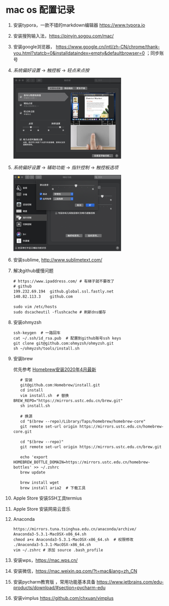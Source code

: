 # mac os 配置记录


1. 安装typora，一款不错的markdown编辑器 https://www.typora.io

2. 安装搜狗输入法，https://pinyin.sogou.com/mac/

3. 安装google浏览器， https://www.google.cn/intl/zh-CN/chrome/thank-you.html?statcb=0&installdataindex=empty&defaultbrowser=0 ；同步账号

4. *系统偏好设置* -> *触控板* -> *轻点来点按* 

   <img src="./1.png" alt="1" style="zoom: 33%;" />

5. *系统偏好设置* -> *辅助功能* -> *指针控制* -> *触控板选项*

   <img src="./2.png" alt="2" style="zoom:33%;" />

6. 安装sublime, http://www.sublimetext.com/

7. 解决github缓慢问题

   ```shell
   # https://www.ipaddress.com/ # 有梯子就不要改了
   # github 
   199.232.69.194  github.global.ssl.fastly.net
   140.82.113.3    github.com
   
   sudo vim /etc/hosts
   sudo dscacheutil -flushcache # 刷新dns缓存 
   ```

8. 安装ohmyzsh

   ```shell
   ssh-keygen  # 一路回车
   cat ~/.ssh/id_rsa.pub  # 配置到github账号ssh keys
   git clone git@github.com:ohmyzsh/ohmyzsh.git
   sh ~/ohmyzsh/tools/install.sh
   ```

9. 安装brew

   优先参考 [Homebrew安装2020年4月最新](https://blog.csdn.net/Jack_Bin0312/article/details/105746634?utm_medium=distribute.pc_relevant_t0.none-task-blog-BlogCommendFromMachineLearnPai2-1.channel_param&depth_1-utm_source=distribute.pc_relevant_t0.none-task-blog-BlogCommendFromMachineLearnPai2-1.channel_param)

   ```shell
      # 安装
      git@github.com:Homebrew/install.git
      cd install
      vim install.sh  # 替换 BREW_REPO="https://mirrors.ustc.edu.cn/brew.git"
      sh install.sh
      
      # 换源
      cd "$(brew --repo)/Library/Taps/homebrew/homebrew-core"
      git remote set-url origin https://mirrors.ustc.edu.cn/homebrew-core.git
      
      cd "$(brew --repo)"
      git remote set-url origin https://mirrors.ustc.edu.cn/brew.git
      
      echo 'export HOMEBREW_BOTTLE_DOMAIN=https://mirrors.ustc.edu.cn/homebrew-bottles' >> ~/.zshrc
      brew update
      
      brew install wget
      brew install aria2  # 下载工具 
   ```

10. Apple Store 安装SSH工具termius 

11. Apple Store 安装网易云音乐

12. Anaconda

    ```shell
    https://mirrors.tuna.tsinghua.edu.cn/anaconda/archive/
    Anaconda3-5.3.1-MacOSX-x86_64.sh
    chmod a+x Anaconda3-5.3.1-MacOSX-x86_64.sh  # 权限修改
    ./Anaconda3-5.3.1-MacOSX-x86_64.sh
    vim ~/.zshrc # 添加 source .bash_profile
    ```


13. 安装wps，https://mac.wps.cn/
14. 安装微信，https://mac.weixin.qq.com/?t=mac&lang=zh_CN
15. 安装pycharm教育版 ，常用功能基本具备 https://www.jetbrains.com/edu-products/download/#section=pycharm-edu
16. 安装vimplus https://github.com/chxuan/vimplus



